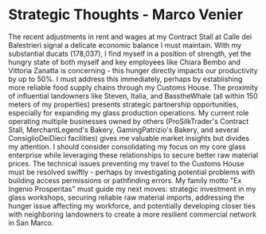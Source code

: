 # Strategic Thoughts - Marco Venier

The recent adjustments in rent and wages at my Contract Stall at Calle dei Balestrieri signal a delicate economic balance I must maintain. With my substantial ducats (178,037), I find myself in a position of strength, yet the hungry state of both myself and key employees like Chiara Bembo and Vittoria Zanatta is concerning - this hunger directly impacts our productivity by up to 50%. I must address this immediately, perhaps by establishing more reliable food supply chains through my Customs House. The proximity of influential landowners like Steven, Italia, and BasstheWhale (all within 150 meters of my properties) presents strategic partnership opportunities, especially for expanding my glass production operations. My current role operating multiple businesses owned by others (ProSilkTrader's Contract Stall, MerchantLegend's Bakery, GamingPatrizio's Bakery, and several ConsiglioDeiDieci facilities) gives me valuable market insights but divides my attention. I should consider consolidating my focus on my core glass enterprise while leveraging these relationships to secure better raw material prices. The technical issues preventing my travel to the Customs House must be resolved swiftly - perhaps by investigating potential problems with building access permissions or pathfinding errors. My family motto "Ex Ingenio Prosperitas" must guide my next moves: strategic investment in my glass workshops, securing reliable raw material imports, addressing the hunger issue affecting my workforce, and potentially developing closer ties with neighboring landowners to create a more resilient commercial network in San Marco.
